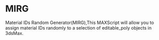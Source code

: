 # MIRG
Material IDs Random Generator(MIRG),This MAXScript will allow you to assign material IDs randomly to a selection of editable_poly objects in 3dsMax.
